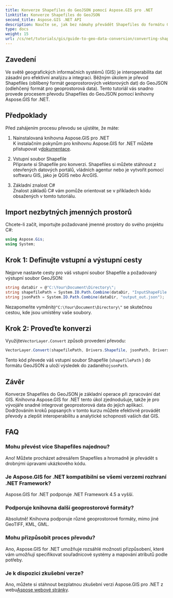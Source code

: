 ```yaml
---
title: Konverze Shapefiles do GeoJSON pomocí Aspose.GIS pro .NET
linktitle: Konverze Shapefiles do GeoJSON
second_title: Aspose.GIS .NET API
description: Naučte se, jak bez námahy převádět Shapefiles do formátu GeoJSON pomocí výkonné knihovny Aspose.GIS for .NET. Tento komplexní výukový program pokrývá základní předpoklady, podrobné příklady kódu.
type: docs
weight: 15
url: /cs/net/tutorials/gis/guide-to-geo-data-conversion/converting-shapefile-to-geojson/
---
```

## Zavedení

Ve světě geografických informačních systémů (GIS) je interoperabilita dat zásadní pro efektivní analýzu a integraci. Běžným úkolem je převod Shapefiles (oblíbený formát geoprostorových vektorových dat) do GeoJSON (odlehčený formát pro geoprostorová data). Tento tutoriál vás snadno provede procesem převodu Shapefiles do GeoJSON pomocí knihovny Aspose.GIS for .NET.

## Předpoklady
Před zahájením procesu převodu se ujistěte, že máte:

1. Nainstalovaná knihovna Aspose.GIS pro .NET  
    K instalačním pokynům pro knihovnu Aspose.GIS for .NET můžete přistupovat v[dokumentace](https://reference.aspose.com/gis/net/).

2. Vstupní soubor Shapefile  
   Připravte si Shapefile pro konverzi. Shapefiles si můžete stáhnout z otevřených datových portálů, vládních agentur nebo je vytvořit pomocí softwaru GIS, jako je QGIS nebo ArcGIS.

3. Základní znalost C#  
   Znalost základů C# vám pomůže orientovat se v příkladech kódu obsažených v tomto tutoriálu.

## Import nezbytných jmenných prostorů
Chcete-li začít, importujte požadované jmenné prostory do svého projektu C#:
```csharp
using Aspose.Gis;
using System;
```

## Krok 1: Definujte vstupní a výstupní cesty
Nejprve nastavte cesty pro váš vstupní soubor Shapefile a požadovaný výstupní soubor GeoJSON:
```csharp
string dataDir = @"C:\Your\Document\Directory\";
string shapefilePath = System.IO.Path.Combine(dataDir, "InputShapeFile.shp");
string jsonPath = System.IO.Path.Combine(dataDir, "output_out.json");
```
 Nezapomeňte vyměnit`@"C:\Your\Document\Directory\"` se skutečnou cestou, kde jsou umístěny vaše soubory.

## Krok 2: Proveďte konverzi
 Využijte`VectorLayer.Convert` způsob provedení převodu:
```csharp
VectorLayer.Convert(shapefilePath, Drivers.Shapefile, jsonPath, Drivers.GeoJson);
```
Tento kód převede váš vstupní soubor Shapefile (`shapefilePath` ) do formátu GeoJSON a uloží výsledek do zadaného`jsonPath`.

## Závěr
Konverze Shapefiles do GeoJSON je základní operace při zpracování dat GIS. Knihovna Aspose.GIS for .NET tento úkol zjednodušuje, takže je pro vývojáře snadné integrovat geoprostorová data do jejich aplikací. Dodržováním kroků popsaných v tomto kurzu můžete efektivně provádět převody a zlepšit interoperabilitu a analytické schopnosti vašich dat GIS.

## FAQ

### Mohu převést více Shapefiles najednou?
Ano! Můžete procházet adresářem Shapefiles a hromadně je převádět s drobnými úpravami ukázkového kódu.

### Je Aspose.GIS for .NET kompatibilní se všemi verzemi rozhraní .NET Framework?
Aspose.GIS for .NET podporuje .NET Framework 4.5 a vyšší.

### Podporuje knihovna další geoprostorové formáty?
Absolutně! Knihovna podporuje různé geoprostorové formáty, mimo jiné GeoTIFF, KML, GML.

### Mohu přizpůsobit proces převodu?
Ano, Aspose.GIS for .NET umožňuje rozsáhlé možnosti přizpůsobení, které vám umožňují specifikovat souřadnicové systémy a mapování atributů podle potřeby.

### Je k dispozici zkušební verze?
 Ano, můžete si stáhnout bezplatnou zkušební verzi Aspose.GIS pro .NET z webu[Aspose webové stránky](https://releases.aspose.com/).